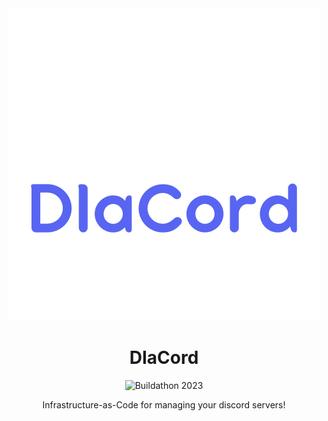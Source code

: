 <div align="center">
<img src="assets/logo.png" alt="Diacord logo, includes the project name with discord colors and a sun on top of the I following the word Dia in Spanish." />

# DIaCord

![Buildathon 2023](https://img.shields.io/badge/Discord%20Developers-Buildathon%202023-violet?logo=discord)


Infrastructure-as-Code for managing your discord servers!
</div>
